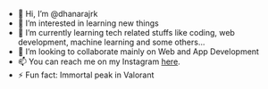 - 👋 Hi, I’m @dhanarajrk
- 👀 I’m interested in learning new things
- 🌱 I’m currently learning tech related stuffs like coding, web development, machine learning and some others... 
- 💞️ I’m looking to collaborate mainly on Web and App Development
- 📫 You can reach me on my Instagram [here](https://www.instagram.com/dhanaraj_rk_/).
- ⚡ Fun fact: Immortal peak in Valorant

<!---
dhanarajrk/dhanarajrk is a ✨ special ✨ repository because its `README.md` (this file) appears on your GitHub profile.
You can click the Preview link to take a look at your changes.
--->

